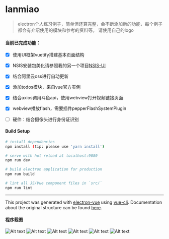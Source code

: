 # lanmiao

> electron个人练习例子，简单但还算完整，会不断添加新的功能，每个例子都会有介绍使用的模块和参考的资料等。
请使用自己的logo

#### 当前已完成功能：
- [x] 使用UI框架vuetify搭建基本页面结构
- [x] NSIS安装包美化请参照我的另一个项目[NSIS-UI](https://github.com/hilanmiao/NSIS-UI)
- [x] 结合阿里云oss进行自动更新
- [x] 添加todos模块，来自vue官方实例
- [x] 结合axios调用斗鱼api，使用webview打开视频链接页面
- [x] webview播放flash，需要插件pepperFlashSystemPlugin
- [ ] 硬件：结合摄像头进行身份证识别


#### Build Setup

``` bash
# install dependencies
npm install (tip: please use 'yarn install')

# serve with hot reload at localhost:9080
npm run dev

# build electron application for production
npm run build

# lint all JS/Vue component files in `src/`
npm run lint

```

---

This project was generated with [electron-vue](https://github.com/SimulatedGREG/electron-vue) using [vue-cli](https://github.com/vuejs/vue-cli). Documentation about the original structure can be found [here](https://simulatedgreg.gitbooks.io/electron-vue/content/index.html).

#### 程序截图

![Alt text](https://gitee.com/XiaoLanMiao/LanMiaoDesktop/blob/master/static/screen.png)
![Alt text](https://gitee.com/XiaoLanMiao/LanMiaoDesktop/blob/master/static/screenHome.png)
![Alt text](https://gitee.com/XiaoLanMiao/LanMiaoDesktop/blob/master/static/screenInstall.png)
![Alt text](https://gitee.com/XiaoLanMiao/LanMiaoDesktop/blob/master/static/screenTray.png)
![Alt text](https://gitee.com/XiaoLanMiao/LanMiaoDesktop/blob/master/static/screen1.png)
![Alt text](https://gitee.com/XiaoLanMiao/LanMiaoDesktop/blob/master/static/screen2.png)
